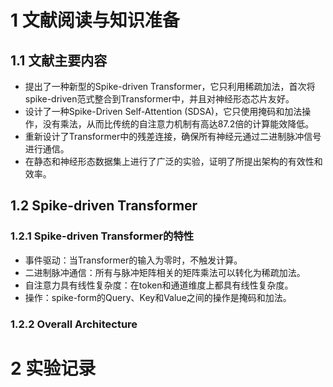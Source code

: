 # 1 文献阅读与知识准备
## 1.1 文献主要内容
- 提出了一种新型的Spike-driven Transformer，它只利用稀疏加法，首次将spike-driven范式整合到Transformer中，并且对神经形态芯片友好。
- 设计了一种Spike-Driven Self-Attention (SDSA)，它只使用掩码和加法操作，没有乘法，从而比传统的自注意力机制有高达87.2倍的计算能效降低。
-   重新设计了Transformer中的残差连接，确保所有神经元通过二进制脉冲信号进行通信。
-   在静态和神经形态数据集上进行了广泛的实验，证明了所提出架构的有效性和效率。
## 1.2 Spike-driven Transformer
### 1.2.1  Spike-driven Transformer的特性
- 事件驱动：当Transformer的输入为零时，不触发计算。
- 二进制脉冲通信：所有与脉冲矩阵相关的矩阵乘法可以转化为稀疏加法。
- 自注意力具有线性复杂度：在token和通道维度上都具有线性复杂度。
- 操作：spike-form的Query、Key和Value之间的操作是掩码和加法。

### 1.2.2 Overall Architecture




# 2 实验记录


<!--stackedit_data:
eyJoaXN0b3J5IjpbMTIxNjQ2OTEwNywtMTUyNDEyNzcxLC0yND
c5MTMwMzEsLTE4MDk4NDcwNDQsNzkzMDM5MjUzLDIwNzA2MDMy
Nl19
-->